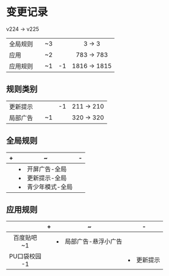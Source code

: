 # 变更记录

v224 -> v225

||||||
|-|:-:|:-:|:-:|:-:|
|全局规则||~3||3 -> 3|
|应用||~2||783 -> 783|
|应用规则||~1|-1|1816 -> 1815|

## 规则类别

||||||
|-|:-:|:-:|:-:|:-:|
|更新提示|||-1|211 -> 210|
|局部广告||~1||320 -> 320|

## 全局规则

|+|~|-|
|-|-|-|
||<li>开屏广告-全局<li>更新提示-全局<li>青少年模式-全局||

## 应用规则

||+|~|-|
|:-:|-|-|-|
|百度贴吧<br>~1||<li>局部广告-悬浮小广告||
|PU口袋校园<br>-1|||<li>更新提示|

